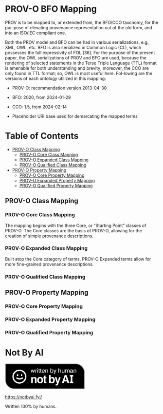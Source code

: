 # PROV-O BFO Mapping
PROV is to be mapped to, or extended from, the BFO/CCO taxonomy, for the pur-pose of elevating provenance representation out of the old form, and into an ISO/IEC compliant one.

Both the PROV model and BFO can be had in various serializations, e.g., XML, OWL, etc. BFO is also serialized in Common Logic (CL), which possesses the full expressivity of FOL [36]. For the purpose of the present paper, the OWL serializations of PROV and BFO are used, because the rendering of selected statements in the Terse Triple Language (TTL) format is amenable for both understanding and brevity; moreover, the CCO are only found in TTL format; so, OWL is most useful here. Fol-lowing are the versions of each ontology utilized in this mapping:

*	PROV-O: recommendation version 2013-04-30
*	BFO: 2020, from 2024-01-29
*	CCO: 1.5, from 2024-02-14

* Placeholder URI base used for demarcating the mapped terms

# Table of Contents
* [PROV-O Class Mapping](#prov-o-class-mapping)
  * [PROV-O Core Class Mapping](#prov-o-core-class-mapping)
  * [PROV-O Expanded Class Mapping](#prov-o-expanded-class-mapping)
  * [PROV-O Qualified Class Mapping](#prov-o-qualified-class-mapping)
* [PROV-O Property Mapping](#prov-o-property-mapping)
  * [PROV-O Core Property Mapping](#prov-o-core-property-mapping)
  * [PROV-O Expanded Property Mapping](#prov-o-expanded-property-mapping)
  * [PROV-O Qualified Property Mapping](#prov-o-qualified-property-mapping)

## PROV-O Class Mapping

### PROV-O Core Class Mapping
The mapping begins with the three Core, or “Starting Point” classes of PROV-O. The Core classes are the basis of PROV-O, allowing for the creation of simple provenance descriptions.

### PROV-O Expanded Class Mapping
Built atop the Core category of terms, PROV-O Expanded terms allow for more fine-grained provenance descriptions.

### PROV-O Qualified Class Mapping

## PROV-O Property Mapping

### PROV-O Core Property Mapping

### PROV-O Expanded Property Mapping

### PROV-O Qualified Property Mapping

# Not By AI
![](notbyai.png)

https://notbyai.fyi/

Written 100% by humans.
